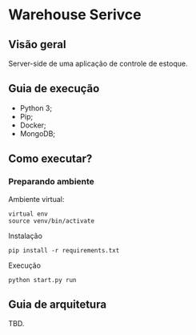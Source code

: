 # Warehouse Serivce

## Visão geral
Server-side de uma aplicação de controle de estoque.

## Guia de execução
- Python 3;
- Pip;
- Docker;
- MongoDB;

## Como executar?

### Preparando ambiente

Ambiente virtual:
```shell
virtual env
source venv/bin/activate
```
Instalação
```shell
pip install -r requirements.txt
```
Execução
```shell
python start.py run
```

## Guia de arquitetura
TBD.